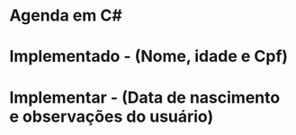# Agenda em C#
# Implementado - (Nome, idade e Cpf)
# Implementar - (Data de nascimento e observações do usuário)
